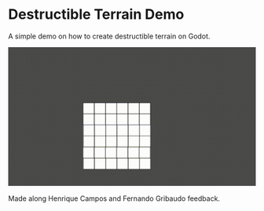 # Destructible Terrain Demo
A simple demo on how to create destructible terrain on Godot.

![alt text](sample.gif)

Made along Henrique Campos and Fernando Gribaudo feedback.
